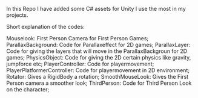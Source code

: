 In this Repo I have added some C# assets for Unity I use the most in my projects. 

Short explanation of the codes:

Mouselook: First Person Camera for First Person Games;
ParallaxBackground: Code for Parallaxeffect for 2D games; 
ParallaxLayer: Code for giving the layers that will move in the ParallaxBackgroun for 2D games;
PhysicsObject: Code for giving the 2D certain physics like gravity, jumpforce etc;
PlayerController: Code for playermovement;
PlayerPlatformerController: Code for playermovement in 2D environment;
Rotator: Gives a RigidBody a rotation;
SmoothMouseLook: Gives the First Person camera a smoother look;
ThirdPerson: Code for Third Person Look on the character;

